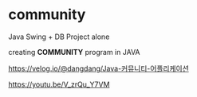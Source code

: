 # community
Java Swing + DB Project alone


creating **COMMUNITY** program in JAVA

https://velog.io/@dangdang/Java-커뮤니티-어플리케이션

https://youtu.be/V_zrQu_Y7VM
